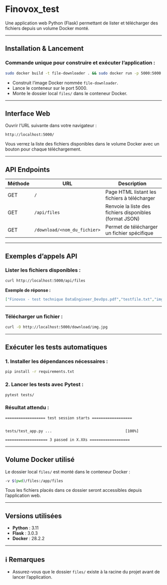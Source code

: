 # Finovox_test

Une application web Python (Flask) permettant de lister et télécharger des fichiers depuis un volume Docker monté.

---

## Installation & Lancement

### Commande unique pour construire et exécuter l’application :

```bash
sudo docker build -t file-downloader . && sudo docker run -p 5000:5000 -v $(pwd)/files:/app/files file-downloader
```

* Construit l’image Docker nommée `file-downloader`.
* Lance le conteneur sur le port 5000.
* Monte le dossier local `files/` dans le conteneur Docker.

---

## Interface Web

Ouvrir l’URL suivante dans votre navigateur :

```
http://localhost:5000/
```

Vous verrez la liste des fichiers disponibles dans le volume Docker avec un bouton pour chaque téléchargement.

---

## API Endpoints

| Méthode | URL                          | Description                                             |
| ------- | ---------------------------- | ------------------------------------------------------- |
| GET     | `/`                          | Page HTML listant les fichiers à télécharger            |
| GET     | `/api/files`                 | Renvoie la liste des fichiers disponibles (format JSON) |
| GET     | `/download/<nom_du_fichier>` | Permet de télécharger un fichier spécifique             |

---

## Exemples d’appels API

### Lister les fichiers disponibles :

```bash
curl http://localhost:5000/api/files
```

**Exemple de réponse :**

```json
["Finovox - test technique DataEngineer_DevOps.pdf","testfile.txt","img.jpg"]
```

---

### Télécharger un fichier :

```bash
curl -O http://localhost:5000/download/img.jpg
```

---

## Exécuter les tests automatiques

### 1. Installer les dépendances nécessaires :

```bash
pip install -r requirements.txt
```

### 2. Lancer les tests avec Pytest :

```bash
pytest tests/
```

### Résultat attendu :

```
================== test session starts ==================


tests/test_app.py ...                                 [100%]

=================== 3 passed in X.XXs ==================
```

---

## Volume Docker utilisé

Le dossier local `files/` est monté dans le conteneur Docker :

```bash
-v $(pwd)/files:/app/files
```

Tous les fichiers placés dans ce dossier seront accessibles depuis l’application web.

---

## Versions utilisées

* **Python** : 3.11
* **Flask** : 3.0.3
* **Docker** : 28.2.2

---

## ℹ️ Remarques

* Assurez-vous que le dossier `files/` existe à la racine du projet avant de lancer l’application.

